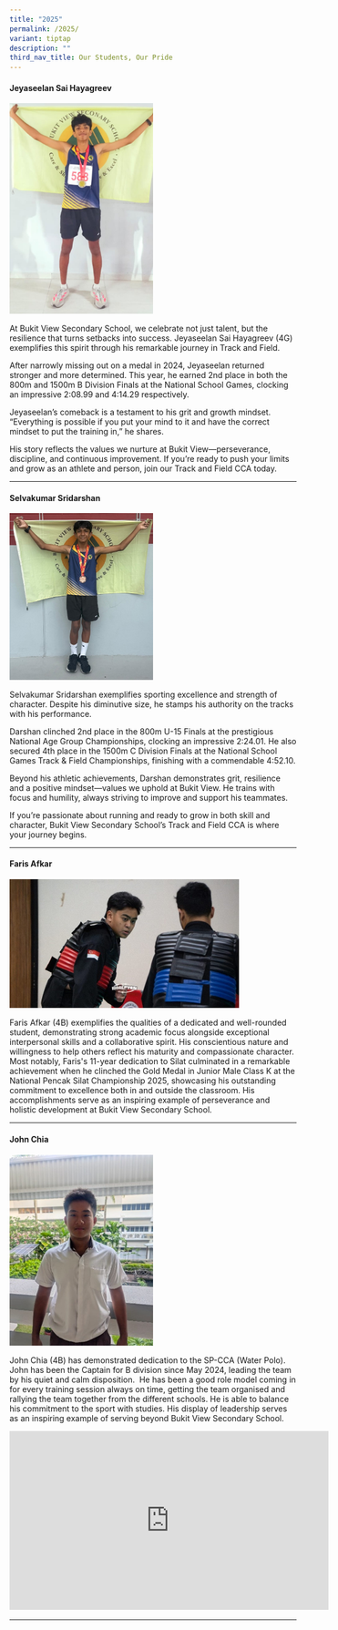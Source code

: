 ```yaml
---
title: "2025"
permalink: /2025/
variant: tiptap
description: ""
third_nav_title: Our Students, Our Pride
---
```

<h4>Jeyaseelan Sai Hayagreev</h4>
<p></p>
<div class="isomer-image-wrapper">
<img style="width: 50%;" height="auto" width="100%" alt="" src="/images/Students/2025/Sai.png">
</div>
<p>At Bukit View Secondary School, we celebrate not just talent, but the
resilience that turns setbacks into success. Jeyaseelan Sai Hayagreev (4G)
exemplifies this spirit through his remarkable journey in Track and Field.</p>
<p>After narrowly missing out on a medal in 2024, Jeyaseelan returned stronger
and more determined. This year, he earned 2nd place in both the 800m and
1500m B Division Finals at the National School Games, clocking an impressive
2:08.99 and 4:14.29 respectively.</p>
<p>Jeyaseelan’s comeback is a testament to his grit and growth mindset. “Everything
is possible if you put your mind to it and have the correct mindset to
put the training in,” he shares.</p>
<p>His story reflects the values we nurture at Bukit View—perseverance, discipline,
and continuous improvement. If you’re ready to push your limits and grow
as an athlete and person, join our Track and Field CCA today.</p>
<hr>
<h4>Selvakumar Sridarshan</h4>
<div class="isomer-image-wrapper">
<img style="width: 50%;" height="auto" width="100%" alt="" src="/images/Students/2025/darshan.jpg">
</div>
<p>Selvakumar Sridarshan exemplifies sporting excellence and strength of
character. Despite his diminutive size, he stamps his authority on the
tracks with his performance.</p>
<p>Darshan clinched 2nd place in the 800m U-15 Finals at the prestigious
National Age Group Championships, clocking an impressive 2:24.01. He also
secured 4th place in the 1500m C Division Finals at the National School
Games Track &amp; Field Championships, finishing with a commendable 4:52.10.</p>
<p>Beyond his athletic achievements, Darshan demonstrates grit, resilience
and a positive mindset—values we uphold at Bukit View. He trains with focus
and humility, always striving to improve and support his teammates.</p>
<p>If you’re passionate about running and ready to grow in both skill and
character, Bukit View Secondary School’s Track and Field CCA is where your
journey begins.</p>
<hr>
<h4>Faris Afkar</h4>
<p></p>
<div class="isomer-image-wrapper">
<img style="width: 80%;" height="auto" width="100%" alt="" src="/images/Students/2025/faris.jpg">
</div>
<p>Faris Afkar (4B) exemplifies the qualities of a dedicated and well-rounded
student, demonstrating strong academic focus alongside exceptional interpersonal
skills and a collaborative spirit. His conscientious nature and willingness
to help others reflect his maturity and compassionate character. Most notably,
Faris's 11-year dedication to Silat culminated in a remarkable achievement
when he clinched the Gold Medal in Junior Male Class K at the National
Pencak Silat Championship 2025, showcasing his outstanding commitment to
excellence both in and outside the classroom. His accomplishments serve
as an inspiring example of perseverance and holistic development at Bukit
View Secondary School.</p>
<hr>
<h4>John Chia</h4>
<p></p>
<div class="isomer-image-wrapper">
<img style="width: 50%;" height="auto" width="100%" alt="" src="/images/Students/2025/john.jpg">
</div>
<p>John Chia (4B) has demonstrated dedication to the SP-CCA (Water Polo).
John has been the Captain for B division since May 2024, leading the team
by his quiet and calm disposition.&nbsp; He has been a good role model
coming in for every training session always on time, getting the team organised
and rallying the team together from the different schools. He is able to
balance his commitment to the sport with studies. His display of leadership
serves as an inspiring example of serving beyond Bukit View Secondary School.</p>
<div class="iframe-wrapper">
<iframe style="border:none;overflow:hidden" height="314" width="560" allowfullscreen="true" frameborder="0" src="https://www.facebook.com/plugins/video.php?height=314&amp;href=https%3A%2F%2Fwww.facebook.com%2Fmoesingapore%2Fvideos%2F346699181170406%2F&amp;show_text=false&amp;width=560&amp;t=0"></iframe>
</div>
<hr>
<p></p>